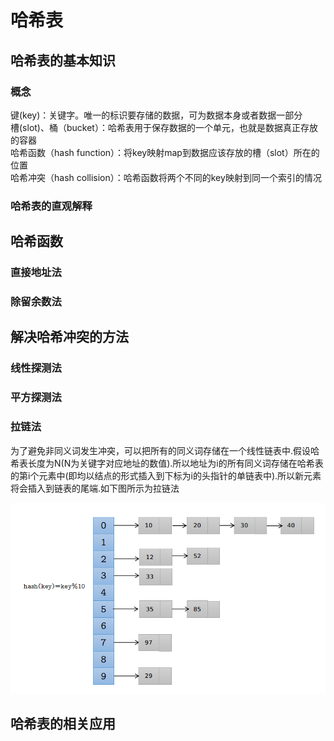 # 哈希表

## 哈希表的基本知识

### 概念

键(key)：关键字。唯一的标识要存储的数据，可为数据本身或者数据一部分<br>
槽(slot)、桶（bucket）：哈希表用于保存数据的一个单元，也就是数据真正存放的容器<br>
哈希函数（hash function）：将key映射map到数据应该存放的槽（slot）所在的位置<br>
哈希冲突（hash collision）：哈希函数将两个不同的key映射到同一个索引的情况<br>



### 哈希表的直观解释



## 哈希函数

### 直接地址法



### 除留余数法





## 解决哈希冲突的方法

### 线性探测法



### 平方探测法



### 拉链法

为了避免非同义词发生冲突，可以把所有的同义词存储在一个线性链表中.假设哈希表长度为N(N为关键字对应地址的数值).所以地址为i的所有同义词存储在哈希表的第i个元素中(即均以结点的形式插入到下标为i的头指针的单链表中).所以新元素将会插入到链表的尾端.如下图所示为拉链法<br>

![](../images/拉链法.png)

## 哈希表的相关应用







